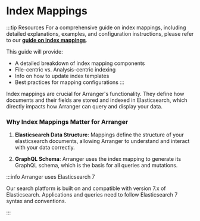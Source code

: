 # Index Mappings

:::tip Resources
For a comprehensive guide on index mappings, including detailed explanations, examples, and configuration instructions, please refer to our [**guide on index mappings**](/guides/administration-guides/index-mappings).

This guide will provide:

- A detailed breakdown of index mapping components
- File-centric vs. Analysis-centric indexing
- Info on how to update index templates
- Best practices for mapping configurations
:::


Index mappings are crucial for Arranger's functionality. They define how documents and their fields are stored and indexed in Elasticsearch, which directly impacts how Arranger can query and display your data.

### Why Index Mappings Matter for Arranger

1. **Elasticsearch Data Structure**: Mappings define the structure of your elasticsearch documents, allowing Arranger to understand and interact with your data correctly.

2. **GraphQL Schema**: Arranger uses the index mapping to generate its GraphQL schema, which is the basis for all queries and mutations.

:::info Arranger uses Elasticsearch 7 

Our search platform is built on and compatible with version 7.x of Elasticsearch. Applications and queries need to follow Elasticsearch 7 syntax and conventions.

:::
